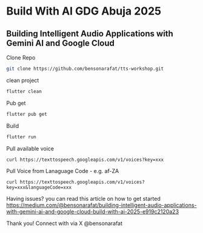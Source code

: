 # Build With AI GDG Abuja 2025

## Building Intelligent Audio Applications with Gemini AI and Google Cloud

Clone Repo
```bash 
git clone https://github.com/bensonarafat/tts-workshop.git
```

clean project 
```bash
flutter clean 
```

Pub get 
```bash
flutter pub get
``` 

Build 
```bash
flutter run 
```

Pull available voice 

```curl 
curl https://texttospeech.googleapis.com/v1/voices?key=xxx
```

Pull Voice from Lanaguage Code - e.g. af-ZA
```curl 
curl https://texttospeech.googleapis.com/v1/voices?key=xxx&languageCode=xxx
```

Having issues? you can read this article on how to get started https://medium.com/@bensonarafat/building-intelligent-audio-applications-with-gemini-ai-and-google-cloud-build-with-ai-2025-e919c2120a23 

Thank you! 
Connect with via X @bensonarafat